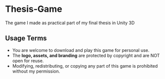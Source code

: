 # Thesis-Game
The game I made as practical part of my final thesis in Unity 3D

## Usage Terms
- You are welcome to download and play this game for personal use.
- The **logo, assets, and branding** are protected by copyright and are NOT open for reuse.
- Modifying, redistributing, or copying any part of this game is prohibited without my permission.

